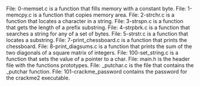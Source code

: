 File: 0-memset.c is a function that fills memory with a constant byte.
File: 1-memcpy.c is a function that copies memory area.
File: 2-strchr.c is a function that locates a character in a string.
File: 3-strspn.c is a function that gets the length of a prefix substring.
File: 4-strpbrk.c is a function that searches a string for any of a set of bytes.
File: 5-strstr.c is a function that locates a substring.
File: 7-print_chessboard.c is a function that prints the chessboard.
File: 8-print_diagsums.c is a function that prints the sum of the two diagonals of a square matrix of integers.
File: 100-set_string.c is a function that sets the value of a pointer to a char.
File: main.h is the header file with the functions prototypes.
File: _putchar.c is the file that contains the _putchar function.
File: 101-crackme_password contains the password for the crackme2 executable.
